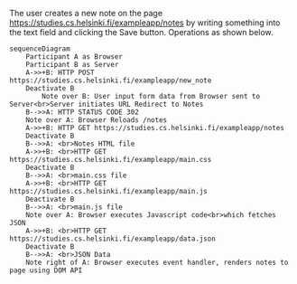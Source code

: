 The user creates a new note on the page https://studies.cs.helsinki.fi/exampleapp/notes by writing something into the text field and clicking the Save button. Operations as shown below.
```mermaid
sequenceDiagram
    Participant A as Browser
    Participant B as Server
    A->>+B: HTTP POST https://studies.cs.helsinki.fi/exampleapp/new_note
    Deactivate B
        Note over B: User input form data from Browser sent to Server<br>Server initiates URL Redirect to Notes
    B-->>A: HTTP STATUS CODE 302 
    Note over A: Browser Reloads /notes
    A->>+B: HTTP GET https://studies.cs.helsinki.fi/exampleapp/notes
    Deactivate B
    B-->>A: <br>Notes HTML file
    A->>+B: <br>HTTP GET https://studies.cs.helsinki.fi/exampleapp/main.css
    Deactivate B
    B-->>A: <br>main.css file
    A->>+B: <br>HTTP GET https://studies.cs.helsinki.fi/exampleapp/main.js
    Deactivate B
    B-->>A: <br>main.js file
    Note over A: Browser executes Javascript code<br>which fetches JSON
    A->>+B: <br>HTTP GET https://studies.cs.helsinki.fi/exampleapp/data.json
    Deactivate B
    B-->>A: <br>JSON Data
    Note right of A: Browser executes event handler, renders notes to page using DOM API
```